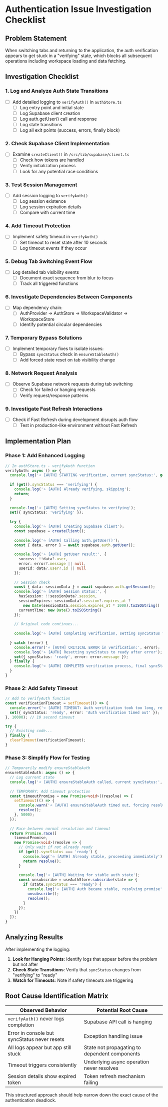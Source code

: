 # Authentication Issue Investigation Checklist

## Problem Statement
When switching tabs and returning to the application, the auth verification appears to get stuck in a "verifying" state, which blocks all subsequent operations including workspace loading and data fetching.

## Investigation Checklist

### 1. Log and Analyze Auth State Transitions
- [ ] Add detailed logging to `verifyAuth()` in `authStore.ts`
  - [ ] Log entry point and initial state
  - [ ] Log Supabase client creation
  - [ ] Log auth.getUser() call and response
  - [ ] Log state transitions
  - [ ] Log all exit points (success, errors, finally block)

### 2. Check Supabase Client Implementation
- [ ] Examine `createClient()` in `/src/lib/supabase/client.ts`
  - [ ] Check how tokens are handled
  - [ ] Verify initialization process
  - [ ] Look for any potential race conditions

### 3. Test Session Management
- [ ] Add session logging to `verifyAuth()`
  - [ ] Log session existence
  - [ ] Log session expiration details
  - [ ] Compare with current time

### 4. Add Timeout Protection
- [ ] Implement safety timeout in `verifyAuth()`
  - [ ] Set timeout to reset state after 10 seconds
  - [ ] Log timeout events if they occur

### 5. Debug Tab Switching Event Flow
- [ ] Log detailed tab visibility events
  - [ ] Document exact sequence from blur to focus
  - [ ] Track all triggered functions

### 6. Investigate Dependencies Between Components
- [ ] Map dependency chain:
  - [ ] AuthProvider → AuthStore → WorkspaceValidator → WorkspaceStore
  - [ ] Identify potential circular dependencies

### 7. Temporary Bypass Solutions
- [ ] Implement temporary fixes to isolate issues:
  - [ ] Bypass `syncStatus` check in `ensureStableAuth()`
  - [ ] Add forced state reset on tab visibility change

### 8. Network Request Analysis
- [ ] Observe Supabase network requests during tab switching
  - [ ] Check for failed or hanging requests
  - [ ] Verify request/response patterns

### 9. Investigate Fast Refresh Interactions
- [ ] Check if Fast Refresh during development disrupts auth flow
  - [ ] Test in production-like environment without Fast Refresh

## Implementation Plan

### Phase 1: Add Enhanced Logging
```typescript
// In authStore.ts - verifyAuth function
verifyAuth: async () => {
  console.log('⭐ [AUTH] STARTING verification, current syncStatus:', get().syncStatus);
  
  if (get().syncStatus === 'verifying') {
    console.log('⭐ [AUTH] Already verifying, skipping');
    return;
  }
  
  console.log('⭐ [AUTH] Setting syncStatus to verifying');
  set({ syncStatus: 'verifying' });
  
  try {
    console.log('⭐ [AUTH] Creating Supabase client');
    const supabase = createClient();
    
    console.log('⭐ [AUTH] Calling auth.getUser()');
    const { data, error } = await supabase.auth.getUser();
    
    console.log('⭐ [AUTH] getUser result:', { 
      success: !!data?.user,
      error: error?.message || null,
      userId: data?.user?.id || null
    });
    
    // Session check
    const { data: sessionData } = await supabase.auth.getSession();
    console.log('⭐ [AUTH] Session status:', {
      hasSession: !!sessionData?.session,
      sessionExpires: sessionData?.session?.expires_at ? 
        new Date(sessionData.session.expires_at * 1000).toISOString() : 'no expiration',
      currentTime: new Date().toISOString()
    });
    
    // Original code continues...
    
    console.log('⭐ [AUTH] Completing verification, setting syncStatus to ready');
    
  } catch (error) {
    console.error('⭐ [AUTH] CRITICAL ERROR in verification:', error);
    console.log('⭐ [AUTH] Resetting syncStatus to ready after error');
    set({ syncStatus: 'ready', error: error.message });
  } finally {
    console.log('⭐ [AUTH] COMPLETED verification process, final syncStatus:', get().syncStatus);
  }
}
```

### Phase 2: Add Safety Timeout
```typescript
// Add to verifyAuth function
const verificationTimeout = setTimeout(() => {
  console.error('⭐ [AUTH] TIMEOUT: Auth verification took too long, resetting to ready state');
  set({ syncStatus: 'ready', error: 'Auth verification timed out' });
}, 10000); // 10 second timeout

try {
  // Existing code...
} finally {
  clearTimeout(verificationTimeout);
}
```

### Phase 3: Simplify Flow for Testing
```typescript
// Temporarily modify ensureStableAuth
ensureStableAuth: async () => {
  // Log current state
  console.log('⭐ [AUTH] ensureStableAuth called, current syncStatus:', get().syncStatus);
  
  // TEMPORARY: Add timeout protection
  const timeoutPromise = new Promise<void>((resolve) => {
    setTimeout(() => {
      console.warn('⭐ [AUTH] ensureStableAuth timed out, forcing resolution');
      resolve();
    }, 5000);
  });
  
  // Race between normal resolution and timeout
  return Promise.race([
    timeoutPromise,
    new Promise<void>(resolve => {
      // Only wait if not already ready
      if (get().syncStatus === 'ready') {
        console.log('⭐ [AUTH] Already stable, proceeding immediately');
        return resolve();
      }
      
      console.log('⭐ [AUTH] Waiting for stable auth state');
      const unsubscribe = useAuthStore.subscribe(state => {
        if (state.syncStatus === 'ready') {
          console.log('⭐ [AUTH] Auth became stable, resolving promise');
          unsubscribe();
          resolve();
        }
      });
    })
  ]);
}
```

## Analyzing Results

After implementing the logging:

1. **Look for Hanging Points**: Identify logs that appear before the problem but not after
2. **Check State Transitions**: Verify that `syncStatus` changes from "verifying" to "ready"
3. **Watch for Timeouts**: Note if safety timeouts are triggering

## Root Cause Identification Matrix

| Observed Behavior | Potential Root Cause |
|-------------------|----------------------|
| `verifyAuth()` never logs completion | Supabase API call is hanging |
| Error in console but syncStatus never resets | Exception handling issue |
| All logs appear but app still stuck | State not propagating to dependent components |
| Timeout triggers consistently | Underlying async operation never resolves |
| Session details show expired token | Token refresh mechanism failing |

This structured approach should help narrow down the exact cause of the authentication deadlock.
